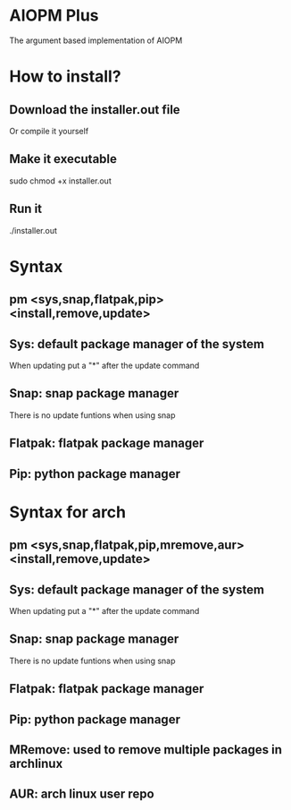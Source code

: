 # AIOPM Plus
The argument based implementation of AIOPM

# How to install?
## Download the installer.out file 
Or compile it yourself
## Make it executable
sudo chmod +x installer.out
## Run it
./installer.out

# Syntax
## pm <sys,snap,flatpak,pip> <install,remove,update> <package name>
## Sys: default package manager of the system 
When updating put a "*" after the update command
## Snap: snap package manager 
There is no update funtions when using snap
## Flatpak: flatpak package manager 
## Pip: python package manager

# Syntax for arch
## pm <sys,snap,flatpak,pip,mremove,aur> <install,remove,update> <package name>
## Sys: default package manager of the system 
When updating put a "*" after the update command
## Snap: snap package manager
There is no update funtions when using snap
## Flatpak: flatpak package manager 
## Pip: python package manager
## MRemove: used to remove multiple packages in archlinux 
## AUR: arch linux user repo
